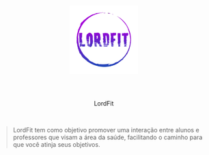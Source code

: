 <h1 align="center">
 <br>
  <img src="https://github.com/c-Bruno/LordFit/blob/master/assets/images/LogoFinal.png" alt="TinDev" width="160">
<br>
<br>
</h1>

<p align="center">LordFit</p>
<br>


> LordFit tem como objetivo promover uma interação entre alunos e professores que visam a área da saúde, facilitando o caminho para que você atinja seus objetivos.
